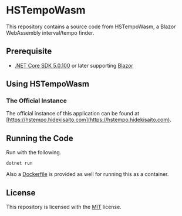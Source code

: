 # HSTempoWasm

This repository contains a source code from HSTempoWasm, a Blazor WebAssembly interval/tempo finder.

## Prerequisite

- [.NET Core SDK 5.0.100](https://dotnet.microsoft.com/download/dotnet/5.0) or later supporting [Blazor](https://blazor.net)

## Using HSTempoWasm

### The Official Instance

The official instance of this application can be found at [https://hstempo.hidekisaito.com](https://hstempo.hidekisaito.com).

## Running the Code

Run with the following.

```
dotnet run
```

Also a [Dockerfile](Dockerfile) is provided as well for running this as a container.

## License

This repository is licensed with the [MIT](LICENSE) license.
